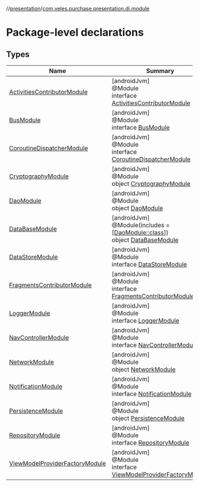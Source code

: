 //[presentation](../../index.md)/[com.veles.purchase.presentation.di.module](index.md)

# Package-level declarations

## Types

| Name | Summary |
|---|---|
| [ActivitiesContributorModule](-activities-contributor-module/index.md) | [androidJvm]<br>@Module<br>interface [ActivitiesContributorModule](-activities-contributor-module/index.md) |
| [BusModule](-bus-module/index.md) | [androidJvm]<br>@Module<br>interface [BusModule](-bus-module/index.md) |
| [CoroutineDispatcherModule](-coroutine-dispatcher-module/index.md) | [androidJvm]<br>@Module<br>interface [CoroutineDispatcherModule](-coroutine-dispatcher-module/index.md) |
| [CryptographyModule](-cryptography-module/index.md) | [androidJvm]<br>@Module<br>object [CryptographyModule](-cryptography-module/index.md) |
| [DaoModule](-dao-module/index.md) | [androidJvm]<br>@Module<br>object [DaoModule](-dao-module/index.md) |
| [DataBaseModule](-data-base-module/index.md) | [androidJvm]<br>@Module(includes = [[DaoModule::class](-dao-module/index.md)])<br>object [DataBaseModule](-data-base-module/index.md) |
| [DataStoreModule](-data-store-module/index.md) | [androidJvm]<br>@Module<br>interface [DataStoreModule](-data-store-module/index.md) |
| [FragmentsContributorModule](-fragments-contributor-module/index.md) | [androidJvm]<br>@Module<br>interface [FragmentsContributorModule](-fragments-contributor-module/index.md) |
| [LoggerModule](-logger-module/index.md) | [androidJvm]<br>@Module<br>interface [LoggerModule](-logger-module/index.md) |
| [NavControllerModule](-nav-controller-module/index.md) | [androidJvm]<br>@Module<br>interface [NavControllerModule](-nav-controller-module/index.md) |
| [NetworkModule](-network-module/index.md) | [androidJvm]<br>@Module<br>object [NetworkModule](-network-module/index.md) |
| [NotificationModule](-notification-module/index.md) | [androidJvm]<br>@Module<br>interface [NotificationModule](-notification-module/index.md) |
| [PersistenceModule](-persistence-module/index.md) | [androidJvm]<br>@Module<br>object [PersistenceModule](-persistence-module/index.md) |
| [RepositoryModule](-repository-module/index.md) | [androidJvm]<br>@Module<br>interface [RepositoryModule](-repository-module/index.md) |
| [ViewModelProviderFactoryModule](-view-model-provider-factory-module/index.md) | [androidJvm]<br>@Module<br>interface [ViewModelProviderFactoryModule](-view-model-provider-factory-module/index.md) |
